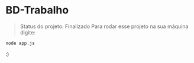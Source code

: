 <h1>BD-Trabalho</h1>


>Status do projeto: Finalizado
>Para rodar esse projeto na sua máquina digite:

````
node app.js
````


:)